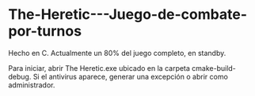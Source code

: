 # The-Heretic---Juego-de-combate-por-turnos
Hecho en C. Actualmente un 80% del juego completo, en standby.

Para iniciar, abrir The Heretic.exe ubicado en la carpeta cmake-build-debug. Si el antivirus aparece, generar una excepción o abrir como administrador.
